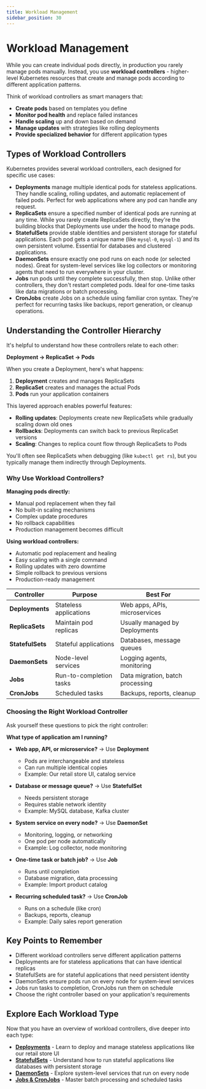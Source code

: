 ```yaml
---
title: Workload Management
sidebar_position: 30
---
```


# Workload Management
While you can create individual pods directly, in production you rarely manage pods manually. Instead, you use **workload controllers** - higher-level Kubernetes resources that create and manage pods according to different application patterns.

Think of workload controllers as smart managers that:
- **Create pods** based on templates you define
- **Monitor pod health** and replace failed instances
- **Handle scaling** up and down based on demand
- **Manage updates** with strategies like rolling deployments
- **Provide specialized behavior** for different application types

## Types of Workload Controllers
Kubernetes provides several workload controllers, each designed for specific use cases:

- **Deployments** manage multiple identical pods for stateless applications. They handle scaling, rolling updates, and automatic replacement of failed pods. Perfect for web applications where any pod can handle any request.
- **ReplicaSets** ensure a specified number of identical pods are running at any time. While you rarely create ReplicaSets directly, they're the building blocks that Deployments use under the hood to manage pods.
- **StatefulSets** provide stable identities and persistent storage for stateful applications. Each pod gets a unique name (like `mysql-0`, `mysql-1`) and its own persistent volume. Essential for databases and clustered applications.
- **DaemonSets** ensure exactly one pod runs on each node (or selected nodes). Great for system-level services like log collectors or monitoring agents that need to run everywhere in your cluster.
- **Jobs** run pods until they complete successfully, then stop. Unlike other controllers, they don't restart completed pods. Ideal for one-time tasks like data migrations or batch processing.
- **CronJobs** create Jobs on a schedule using familiar cron syntax. They're perfect for recurring tasks like backups, report generation, or cleanup operations.

## Understanding the Controller Hierarchy

It's helpful to understand how these controllers relate to each other:

**Deployment → ReplicaSet → Pods**

When you create a Deployment, here's what happens:
1. **Deployment** creates and manages ReplicaSets
2. **ReplicaSet** creates and manages the actual Pods
3. **Pods** run your application containers

This layered approach enables powerful features:
- **Rolling updates**: Deployments create new ReplicaSets while gradually scaling down old ones
- **Rollbacks**: Deployments can switch back to previous ReplicaSet versions
- **Scaling**: Changes to replica count flow through ReplicaSets to Pods

You'll often see ReplicaSets when debugging (like `kubectl get rs`), but you typically manage them indirectly through Deployments.

### Why Use Workload Controllers?

**Managing pods directly:**
- Manual pod replacement when they fail
- No built-in scaling mechanisms  
- Complex update procedures
- No rollback capabilities
- Production management becomes difficult

**Using workload controllers:**
- Automatic pod replacement and healing
- Easy scaling with a single command
- Rolling updates with zero downtime
- Simple rollback to previous versions
- Production-ready management

| Controller | Purpose | Best For |
|------------|---------|----------|
| **Deployments** | Stateless applications | Web apps, APIs, microservices |
| **ReplicaSets** | Maintain pod replicas | Usually managed by Deployments |
| **StatefulSets** | Stateful applications | Databases, message queues |
| **DaemonSets** | Node-level services | Logging agents, monitoring |
| **Jobs** | Run-to-completion tasks | Data migration, batch processing |
| **CronJobs** | Scheduled tasks | Backups, reports, cleanup |

### Choosing the Right Workload Controller

Ask yourself these questions to pick the right controller:

**What type of application am I running?**

- **Web app, API, or microservice?** → Use **Deployment**
  - Pods are interchangeable and stateless
  - Can run multiple identical copies
  - Example: Our retail store UI, catalog service

- **Database or message queue?** → Use **StatefulSet**  
  - Needs persistent storage
  - Requires stable network identity
  - Example: MySQL database, Kafka cluster

- **System service on every node?** → Use **DaemonSet**
  - Monitoring, logging, or networking
  - One pod per node automatically
  - Example: Log collector, node monitoring

- **One-time task or batch job?** → Use **Job**
  - Runs until completion
  - Database migration, data processing
  - Example: Import product catalog

- **Recurring scheduled task?** → Use **CronJob**
  - Runs on a schedule (like cron)
  - Backups, reports, cleanup
  - Example: Daily sales report generation

## Key Points to Remember

* Different workload controllers serve different application patterns
* Deployments are for stateless applications that can have identical replicas
* StatefulSets are for stateful applications that need persistent identity
* DaemonSets ensure pods run on every node for system-level services
* Jobs run tasks to completion, CronJobs run them on schedule
* Choose the right controller based on your application's requirements

## Explore Each Workload Type

Now that you have an overview of workload controllers, dive deeper into each type:

- **[Deployments](./deployments)** - Learn to deploy and manage stateless applications like our retail store UI
- **[StatefulSets](./statefulsets)** - Understand how to run stateful applications like databases with persistent storage
- **[DaemonSets](./daemonsets)** - Explore system-level services that run on every node
- **[Jobs & CronJobs](./jobs)** - Master batch processing and scheduled tasks

